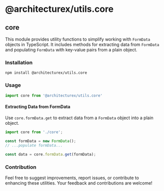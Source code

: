 # @architecturex/utils.core

## core

This module provides utility functions to simplify working with `FormData` objects in TypeScript. It includes methods for extracting data from `FormData` and populating `FormData` with key-value pairs from a plain object.

### Installation

`npm install @architecturex/utils.core`

### Usage

```javascript
import core from '@architecturex/utils.core'
```

#### Extracting Data from FormData

Use `core.formData.get` to extract data from a `FormData` object into a plain object.

```typescript
import core from './core';

const formData = new FormData();
// ...populate formData...

const data = core.formData.get(formData);
```

### Contribution

Feel free to suggest improvements, report issues, or contribute to enhancing these utilities. Your feedback and contributions are welcome!
